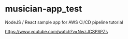 # musician-app_test
NodeJS / React sample app for AWS CI/CD pipeline tutorial

https://www.youtube.com/watch?v=NwzJCSPSPZs
